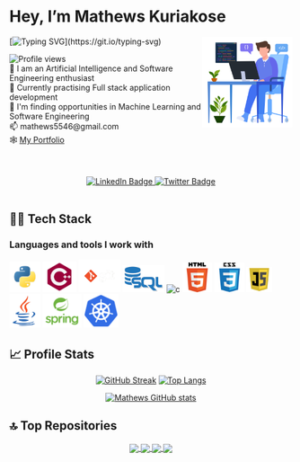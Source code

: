 <h1> Hey, I’m Mathews Kuriakose </h1>

<img src="./images/—Pngtree—programmers working at home_8954697.png" width="32%" alt="vector" align="right"> 

[![Typing SVG](https://readme-typing-svg.herokuapp.com?font=Montserrat&color=blue&vCenter=true&lines=Software+Engineer+👨‍💻;Full+Stack+Dev+👨‍💻;Programmer+💻;)](https://git.io/typing-svg)

<img src="https://komarev.com/ghpvc/?username=MathewzVk&style=flat-square&color=blue" alt="Profile views"/>
<div align = "left">
  👀 I am an Artificial Intelligence and Software Engineering enthusiast<br>
  🤖 Currently practising Full stack application development<br>
  📖 I'm finding opportunities in Machine Learning and Software Engineering<br>
  📫 mathews5546@gmail.com <br> 
  🕸️ <a href = "https://mathews-kuriakose.netlify.app/">My Portfolio</a>

  </div>
<br>
<br>
<br>

<div id="badges" align = "center">

  <a href="https://www.linkedin.com/in/mathews-kuriakose-34841a22b">
    <img src="https://img.shields.io/badge/LinkedIn-0072b1?style=for-the-badge&logo=linkedin&logoColor=white" alt="LinkedIn Badge"/>
  </a>
  <a href="https://x.com/Mathewz22Vk?t=XpW_tgou4vqsPJpyE-Giqg&s=09">
    <img src="https://img.shields.io/badge/Twitter-1DA1F2?style=for-the-badge&logo=twitter&logoColor=white" alt="Twitter Badge"/>
  </a>
</div>

<br>

## 👩‍💻 Tech Stack
### Languages and tools I work with
<div>
<img height="55" alt="python" src="https://raw.githubusercontent.com/github/explore/80688e429a7d4ef2fca1e82350fe8e3517d3494d/topics/python/python.png">
<img height="55" alt="cpp" src="images/534-5342172_c-language-course-c-logo-removebg-preview (1).png">
<img width="75" alt="git" src="./images/git-removebg-preview.png">
<img height="48" alt="sql" src="./images/sql2-compressed-1-removebg-preview.png">
<img height="50" alt="c" src="https://fekir.info/img/c-logo.png">
<img height="53" alt="html" src="https://raw.githubusercontent.com/github/explore/5c058a388828bb5fde0bcafd4bc867b5bb3f26f3/topics/html/html.png">
<img height="53" alt="css" src="https://raw.githubusercontent.com/github/explore/80688e429a7d4ef2fca1e82350fe8e3517d3494d/topics/css/css.png"> 
<img height="45" alt="js" src="./images/456-4562295_library-of-javascript-icon-graphic-freeuse-png-files-removebg-preview.png"> 
<img height="60" alt="Java" src="./images/pnghut_java-programmer-computer-programming-logo-language.png">
<img height="60" alt="Spring" src="./images/pngwing.com.png">
<img height="60" alt="Spring" src="./images/58480a44cef1014c0b5e4917.png">

</div>


## 📈 Profile Stats
<div align = "center">
  
[![GitHub Streak](https://github-readme-streak-stats.herokuapp.com/?user=MathewzVk&theme=transparent&hide_border=true)](https://git.io/streak-stats)           [![Top Langs](https://github-readme-stats.vercel.app/api/top-langs/?username=MathewzVk&layout=compact&theme=transparent&hide_border=true)](https://github.com/MathewzVk/github-readme-stats)

[![Mathews GitHub stats](https://github-readme-stats.vercel.app/api?username=MathewzVk&show_icons=true&theme=transparent&hide_border=true&hide_title=true)](https://github.com/MathewzVk)
</p>
  </div>

## 🔝 Top Repositories
<div align = "center">
<a href="https://github.com/MathewzVk/cv-parser-backend">
  <img align="center" src="https://github-readme-stats.vercel.app/api/pin/?username=MathewzVk&repo=cv-parser-backend&theme=transparent" />
</a>
<a href="https://github.com/MathewzVk/crowd-funding-dapp">
  <img align="center" src="https://github-readme-stats.vercel.app/api/pin/?username=MathewzVk&repo=crowd-funding-dapp&theme=transparent" />
</a>
<a href="https://github.com/MathewzVk/3d-react">
  <img align="center" src="https://github-readme-stats.vercel.app/api/pin/?username=MathewzVk&repo=3d-react&theme=transparent" />
</a>
<a href="https://github.com/MathewzVk/springdatajpademo-with-jpa-hybernate">
  <img align="center" src="https://github-readme-stats.vercel.app/api/pin/?username=MathewzVk&repo=springdatajpademo-with-jpa-hybernate&theme=transparent" />
</a>
</div>

<!---
MathewzVk/MathewzVk is a ✨ special ✨ repository because its `README.md` (this file) appears on your GitHub profile.
You can click the Preview link to take a look at your changes.
--->
